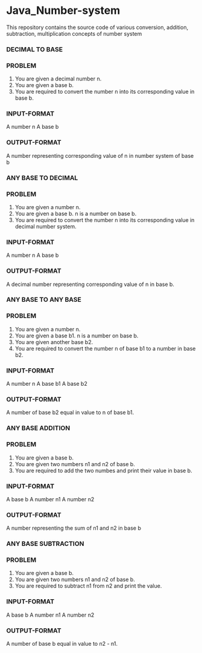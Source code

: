 # Java_Number-system
This repository contains the source code of various conversion, addition, subtraction, multiplication concepts of number system

### DECIMAL TO BASE
### PROBLEM
1. You are given a decimal number n.
2. You are given a base b.
3. You are required to convert the number n into its corresponding value in base b.
### INPUT-FORMAT
A number n
A base b
### OUTPUT-FORMAT 
A number representing corresponding value of n in number system of base b
### ANY BASE TO DECIMAL
### PROBLEM
1. You are given a number n.
2. You are given a base b. n is a number on base b.
3. You are required to convert the number n into its corresponding value in decimal number system.
### INPUT-FORMAT
A number n
A base b
### OUTPUT-FORMAT 
A decimal number representing corresponding value of n in base b.
### ANY BASE TO ANY BASE
### PROBLEM
1. You are given a number n.
2. You are given a base b1. n is a number on base b.
3. You are given another base b2.
4. You are required to convert the number n of base b1 to a number in base b2.
### INPUT-FORMAT
A number n
A base b1
A base b2
### OUTPUT-FORMAT 
A number of base b2 equal in value to n of base b1.
### ANY BASE ADDITION
### PROBLEM
1. You are given a base b.
2. You are given two numbers n1 and n2 of base b.
3. You are required to add the two numbes and print their value in base b.
### INPUT-FORMAT
A base b
A number n1
A number n2
### OUTPUT-FORMAT 
A number representing the sum of n1 and n2 in base b
### ANY BASE SUBTRACTION
### PROBLEM
1. You are given a base b.
2. You are given two numbers n1 and n2 of base b.
3. You are required to subtract n1 from n2 and print the value.
### INPUT-FORMAT
A base b
A number n1
A number n2
### OUTPUT-FORMAT 
A number of base b equal in value to n2 - n1.
